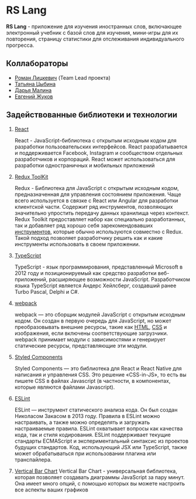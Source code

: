 # RS Lang

**RS Lang** - приложение для изучения иностранных слов, включающее электронный учебник с базой слов для изучения, мини-игры для их повторения, страницу статистики для отслеживания индивидуального прогресса.

## Коллабораторы

- [Роман Лицкевич](https://github.com/lickevich) (Team Lead проекта)
- [Татьяна Цыбина](https://github.com/tianika)
- [Дарья Малина](https://github.com/DariaMalina)
- [Евгений Жуков](https://github.com/tianika)

## Задействованные библиотеки и технологии

1.  [React](https://ru.reactjs.org/)


    React - JavaScript-библиотека с открытым исходным кодом для разработки пользовательских интерфейсов. React разрабатывается и поддерживается Facebook, Instagram и сообществом отдельных разработчиков и корпораций. React может использоваться для разработки одностраничных и мобильных приложений

2.  [Redux ToolKit](https://redux-toolkit.js.org/)


    Redux - Библиотека для JavaScript с открытым исходным кодом, предназначенная для управления состоянием приложения. Чаще всего используется в связке с React или Angular для разработки клиентской части. Содержит ряд инструментов, позволяющих значительно упростить передачу данных хранилища через контекст.
    Redux Toolkit предоставляет набор как специально разработанных, так и добавляет ряд хорошо себя зарекомендовавших [инструментов](https://redux-toolkit.js.org/api/other-exports), которые обычно используются совместно с Redux. Такой подход позволяет разработчику решить как и какие инструменты использовать в своем приложении.

3.  [TypeScript](https://www.typescriptlang.org/)


    TypeScript - язык программирования, представленный Microsoft в 2012 году и позиционируемый как средство разработки веб-приложений, расширяющее возможности JavaScript. Разработчиком языка TypeScript является Андерс Хейлсберг, создавший ранее Turbo Pascal, Delphi и C#.

4.  [webpack](https://webpack.js.org/)


    webpack — это сборщик модулей JavaScript с открытым исходным кодом. Он создан в первую очередь для JavaScript, но может преобразовывать внешние ресурсы, такие как [HTML](https://ru.wikipedia.org/wiki/HTML 'HTML'), [CSS](https://ru.wikipedia.org/wiki/CSS 'CSS') и изображения, если включены соответствующие загрузчики. webpack принимает модули с зависимостями и генерирует статические ресурсы, представляющие эти модули.

5.  [Styled Components](https://styled-components.com/)


    Styled Components — это библиотека для React и React Native для написания и управления CSS. Это решение «CSS-in-JS», то есть вы пишете CSS в файлах Javascript (в частности, в компонентах, которые являются файлами Javascript).

6.  [ESLint](https://eslint.org/)


    ESLint — инструмент статического анализа кода. Он был создан Николасом Закасом в 2013 году. Правила в ESLint можно настраивать, а также можно определять и загружать настраиваемые правила. ESLint охватывает вопросы как качества кода, так и стиля кодирования. ESLint поддерживает текущие стандарты ECMAScript и экспериментальный синтаксис из проектов будущих стандартов. Код, использующий JSX или TypeScript, также может обрабатываться при использовании плагина или транспайлера.

7. [Vertical Bar Chart](https://react-chartjs-2.js.org/examples/vertical-bar-chart/)
Vertical Bar Chart - универсальная библиотека, которая позволяет создавать диаграммы JavaScript за пару минут. Она имеет много опций, с помощью которых вы можете настроить все аспекты ваших графиков
